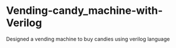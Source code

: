 # Vending-candy_machine-with-Verilog
Designed a vending machine to buy candies using verilog language
